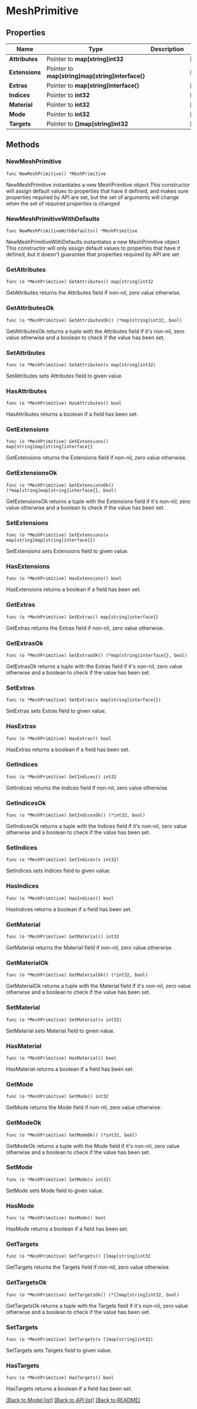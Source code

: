 # MeshPrimitive

## Properties

Name | Type | Description | Notes
------------ | ------------- | ------------- | -------------
**Attributes** | Pointer to **map[string]int32** |  | [optional] 
**Extensions** | Pointer to **map[string]map[string]interface{}** |  | [optional] 
**Extras** | Pointer to **map[string]interface{}** |  | [optional] 
**Indices** | Pointer to **int32** |  | [optional] 
**Material** | Pointer to **int32** |  | [optional] 
**Mode** | Pointer to **int32** |  | [optional] 
**Targets** | Pointer to **[]map[string]int32** |  | [optional] 

## Methods

### NewMeshPrimitive

`func NewMeshPrimitive() *MeshPrimitive`

NewMeshPrimitive instantiates a new MeshPrimitive object
This constructor will assign default values to properties that have it defined,
and makes sure properties required by API are set, but the set of arguments
will change when the set of required properties is changed

### NewMeshPrimitiveWithDefaults

`func NewMeshPrimitiveWithDefaults() *MeshPrimitive`

NewMeshPrimitiveWithDefaults instantiates a new MeshPrimitive object
This constructor will only assign default values to properties that have it defined,
but it doesn't guarantee that properties required by API are set

### GetAttributes

`func (o *MeshPrimitive) GetAttributes() map[string]int32`

GetAttributes returns the Attributes field if non-nil, zero value otherwise.

### GetAttributesOk

`func (o *MeshPrimitive) GetAttributesOk() (*map[string]int32, bool)`

GetAttributesOk returns a tuple with the Attributes field if it's non-nil, zero value otherwise
and a boolean to check if the value has been set.

### SetAttributes

`func (o *MeshPrimitive) SetAttributes(v map[string]int32)`

SetAttributes sets Attributes field to given value.

### HasAttributes

`func (o *MeshPrimitive) HasAttributes() bool`

HasAttributes returns a boolean if a field has been set.

### GetExtensions

`func (o *MeshPrimitive) GetExtensions() map[string]map[string]interface{}`

GetExtensions returns the Extensions field if non-nil, zero value otherwise.

### GetExtensionsOk

`func (o *MeshPrimitive) GetExtensionsOk() (*map[string]map[string]interface{}, bool)`

GetExtensionsOk returns a tuple with the Extensions field if it's non-nil, zero value otherwise
and a boolean to check if the value has been set.

### SetExtensions

`func (o *MeshPrimitive) SetExtensions(v map[string]map[string]interface{})`

SetExtensions sets Extensions field to given value.

### HasExtensions

`func (o *MeshPrimitive) HasExtensions() bool`

HasExtensions returns a boolean if a field has been set.

### GetExtras

`func (o *MeshPrimitive) GetExtras() map[string]interface{}`

GetExtras returns the Extras field if non-nil, zero value otherwise.

### GetExtrasOk

`func (o *MeshPrimitive) GetExtrasOk() (*map[string]interface{}, bool)`

GetExtrasOk returns a tuple with the Extras field if it's non-nil, zero value otherwise
and a boolean to check if the value has been set.

### SetExtras

`func (o *MeshPrimitive) SetExtras(v map[string]interface{})`

SetExtras sets Extras field to given value.

### HasExtras

`func (o *MeshPrimitive) HasExtras() bool`

HasExtras returns a boolean if a field has been set.

### GetIndices

`func (o *MeshPrimitive) GetIndices() int32`

GetIndices returns the Indices field if non-nil, zero value otherwise.

### GetIndicesOk

`func (o *MeshPrimitive) GetIndicesOk() (*int32, bool)`

GetIndicesOk returns a tuple with the Indices field if it's non-nil, zero value otherwise
and a boolean to check if the value has been set.

### SetIndices

`func (o *MeshPrimitive) SetIndices(v int32)`

SetIndices sets Indices field to given value.

### HasIndices

`func (o *MeshPrimitive) HasIndices() bool`

HasIndices returns a boolean if a field has been set.

### GetMaterial

`func (o *MeshPrimitive) GetMaterial() int32`

GetMaterial returns the Material field if non-nil, zero value otherwise.

### GetMaterialOk

`func (o *MeshPrimitive) GetMaterialOk() (*int32, bool)`

GetMaterialOk returns a tuple with the Material field if it's non-nil, zero value otherwise
and a boolean to check if the value has been set.

### SetMaterial

`func (o *MeshPrimitive) SetMaterial(v int32)`

SetMaterial sets Material field to given value.

### HasMaterial

`func (o *MeshPrimitive) HasMaterial() bool`

HasMaterial returns a boolean if a field has been set.

### GetMode

`func (o *MeshPrimitive) GetMode() int32`

GetMode returns the Mode field if non-nil, zero value otherwise.

### GetModeOk

`func (o *MeshPrimitive) GetModeOk() (*int32, bool)`

GetModeOk returns a tuple with the Mode field if it's non-nil, zero value otherwise
and a boolean to check if the value has been set.

### SetMode

`func (o *MeshPrimitive) SetMode(v int32)`

SetMode sets Mode field to given value.

### HasMode

`func (o *MeshPrimitive) HasMode() bool`

HasMode returns a boolean if a field has been set.

### GetTargets

`func (o *MeshPrimitive) GetTargets() []map[string]int32`

GetTargets returns the Targets field if non-nil, zero value otherwise.

### GetTargetsOk

`func (o *MeshPrimitive) GetTargetsOk() (*[]map[string]int32, bool)`

GetTargetsOk returns a tuple with the Targets field if it's non-nil, zero value otherwise
and a boolean to check if the value has been set.

### SetTargets

`func (o *MeshPrimitive) SetTargets(v []map[string]int32)`

SetTargets sets Targets field to given value.

### HasTargets

`func (o *MeshPrimitive) HasTargets() bool`

HasTargets returns a boolean if a field has been set.


[[Back to Model list]](../README.md#documentation-for-models) [[Back to API list]](../README.md#documentation-for-api-endpoints) [[Back to README]](../README.md)


